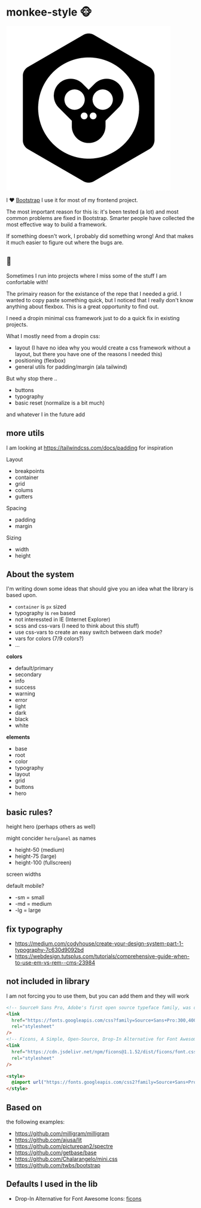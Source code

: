 # monkee-style 🐵

![](icon.png)

I ❤ [Bootstrap](https://getbootstrap.com/) I use it for most of my frontend project.

The most important reason for this is: it's been tested (a lot) and most common problems are fixed in Bootstrap.
Smarter people have collected the most effective way to build a framework.

If something doesn't work, I probably did something wrong! And that makes it much easier to figure out where the bugs are.

## 🤘

Sometimes I run into projects where I miss some of the stuff I am confortable with!

The primairy reason for the existance of the repe that I needed a grid. I wanted to copy paste something quick, but I noticed that I really don't know anything about flexbox. This is a great opportunity to find out.

I need a dropin minimal css framework just to do a quick fix in existing projects.

What I mostly need from a dropin css:

- layout (I have no idea why you would create a css framework without a layout, but there you have one of the reasons I needed this)
- positioning (flexbox)
- general utils for padding/margin (ala tailwind)

But why stop there ..

- buttons
- typography
- basic reset (normalize is a bit much)

and whatever I in the future add

## more utils

I am looking at https://tailwindcss.com/docs/padding for inspiration

Layout

- breakpoints
- container
- grid
- colums
- gutters

Spacing

- padding
- margin

Sizing

- width
- height

## About the system

I'm writing down some ideas that should give you an idea what the library is based upon.

- `container` is `px` sized
- typography is `rem` based
- not interessted in IE (Internet Explorer)
- scss and css-vars (I need to think about this stuff)
- use css-vars to create an easy switch between dark mode?
- vars for colors (7/9 colors?)
- ...

**colors**

- default/primary
- secondary
- info
- success
- warning
- error
- light
- dark
- black
- white

**elements**

- base
- root
- color
- typography
- layout
- grid
- buttons
- hero

## basic rules?

height hero (perhaps others as well)

might concider `hero`/`panel` as names

- height-50 (medium)
- height-75 (large)
- height-100 (fullscreen)

screen widths

default mobile?

- -sm = small
- -md = medium
- -lg = large

## fix typography

- https://medium.com/codyhouse/create-your-design-system-part-1-typography-7c630d9092bd
- https://webdesign.tutsplus.com/tutorials/comprehensive-guide-when-to-use-em-vs-rem--cms-23984

## not included in library

I am not forcing you to use them, but you can add them and they will work

```html
<!-- Source® Sans Pro, Adobe's first open source typeface family, was designed by Paul D. Hunt. -->
<link
  href="https://fonts.googleapis.com/css?family=Source+Sans+Pro:300,400,700&display=swap"
  rel="stylesheet"
/>
<!-- Ficons, A Simple, Open-Source, Drop-In Alternative for Font Awesome Icons  -->
<link
  href="https://cdn.jsdelivr.net/npm/ficons@1.1.52/dist/ficons/font.css"
  rel="stylesheet"
/>
```

```html
<style>
  @import url("https://fonts.googleapis.com/css2?family=Source+Sans+Pro:wght@300;400;700&display=swap");
</style>
```

## Based on

the following examples:

- https://github.com/milligram/milligram
- https://github.com/ajusa/lit
- https://github.com/picturepan2/spectre
- https://github.com/getbase/base
- https://github.com/Chalarangelo/mini.css
- https://github.com/twbs/bootstrap

## Defaults I used in the lib

- Drop-In Alternative for Font Awesome Icons: [ficons](https://ficons.fiction.com/)
